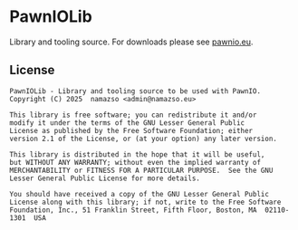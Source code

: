# PawnIOLib

Library and tooling source. For downloads please see [pawnio.eu](https://pawnio.eu).

## License

    PawnIOLib - Library and tooling source to be used with PawnIO.
    Copyright (C) 2025  namazso <admin@namazso.eu>

    This library is free software; you can redistribute it and/or
    modify it under the terms of the GNU Lesser General Public
    License as published by the Free Software Foundation; either
    version 2.1 of the License, or (at your option) any later version.

    This library is distributed in the hope that it will be useful,
    but WITHOUT ANY WARRANTY; without even the implied warranty of
    MERCHANTABILITY or FITNESS FOR A PARTICULAR PURPOSE.  See the GNU
    Lesser General Public License for more details.

    You should have received a copy of the GNU Lesser General Public
    License along with this library; if not, write to the Free Software
    Foundation, Inc., 51 Franklin Street, Fifth Floor, Boston, MA  02110-1301  USA
